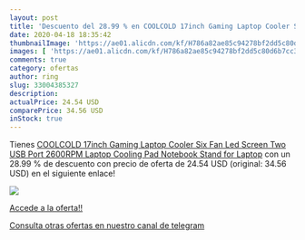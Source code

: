 ```yaml
---
layout: post
title: 'Descuento del 28.99 % en COOLCOLD 17inch Gaming Laptop Cooler Six'
date: 2020-04-18 18:35:42
thumbnailImage: 'https://ae01.alicdn.com/kf/H786a82ae85c94278bf2dd5c80d6b7cc3j/COOLCOLD-17inch-Gaming-Laptop-Cooler-Six-Fan-Led-Screen-Two-USB-Port-2600RPM-Laptop-Cooling-Pad.jpg_350x350._SL200_.jpg'
images: [ 'https://ae01.alicdn.com/kf/H786a82ae85c94278bf2dd5c80d6b7cc3j/COOLCOLD-17inch-Gaming-Laptop-Cooler-Six-Fan-Led-Screen-Two-USB-Port-2600RPM-Laptop-Cooling-Pad.jpg_350x350._SL200_.jpg' ]
comments: true
category: ofertas
author: ring
slug: 33004385327
description:
actualPrice: 24.54 USD
comparePrice: 34.56 USD
inStock: true
---
```


Tienes [COOLCOLD 17inch Gaming Laptop Cooler Six Fan Led Screen Two USB Port 2600RPM Laptop Cooling Pad Notebook Stand for Laptop](https://www.amazon.com/dp/33004385327/?tag=redken08-20) con un 28.99 % de descuento con precio de oferta de 24.54 USD (original: 34.56 USD) en el siguiente enlace!

[![](https://ae01.alicdn.com/kf/H786a82ae85c94278bf2dd5c80d6b7cc3j/COOLCOLD-17inch-Gaming-Laptop-Cooler-Six-Fan-Led-Screen-Two-USB-Port-2600RPM-Laptop-Cooling-Pad.jpg_350x350._SL200_.jpg)](https://www.amazon.com/dp/33004385327/?tag=redken08-20)

[Accede a la oferta!!](https://www.amazon.com/dp/33004385327/?tag=redken08-20)

[Consulta otras ofertas en nuestro canal de telegram](https://t.me/s/ofertas25)
